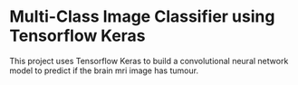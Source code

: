# Multi-Class Image Classifier using Tensorflow Keras
This project uses Tensorflow Keras to build a convolutional neural network model to predict if the brain mri image has tumour.